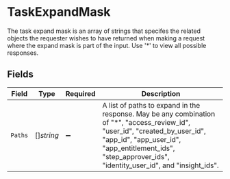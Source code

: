 # TaskExpandMask

The task expand mask is an array of strings that specifes the related objects the requester wishes to have returned when making a request where the expand mask is part of the input. Use '*' to view all possible responses.


## Fields

| Field                                                                                                                                                                                                                                      | Type                                                                                                                                                                                                                                       | Required                                                                                                                                                                                                                                   | Description                                                                                                                                                                                                                                |
| ------------------------------------------------------------------------------------------------------------------------------------------------------------------------------------------------------------------------------------------ | ------------------------------------------------------------------------------------------------------------------------------------------------------------------------------------------------------------------------------------------ | ------------------------------------------------------------------------------------------------------------------------------------------------------------------------------------------------------------------------------------------ | ------------------------------------------------------------------------------------------------------------------------------------------------------------------------------------------------------------------------------------------ |
| `Paths`                                                                                                                                                                                                                                    | []*string*                                                                                                                                                                                                                                 | :heavy_minus_sign:                                                                                                                                                                                                                         | A list of paths to expand in the response. May be any combination of "*", "access_review_id", "user_id", "created_by_user_id", "app_id", "app_user_id", "app_entitlement_ids", "step_approver_ids", "identity_user_id", and "insight_ids". |